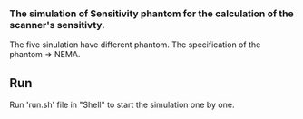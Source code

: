 ### The simulation of Sensitivity phantom for the calculation of the scanner's sensitivty. 

The five sinulation have different phantom. The specification of the phantom => NEMA.

## Run
Run 'run.sh' file in "Shell" to start the simulation one by one.

